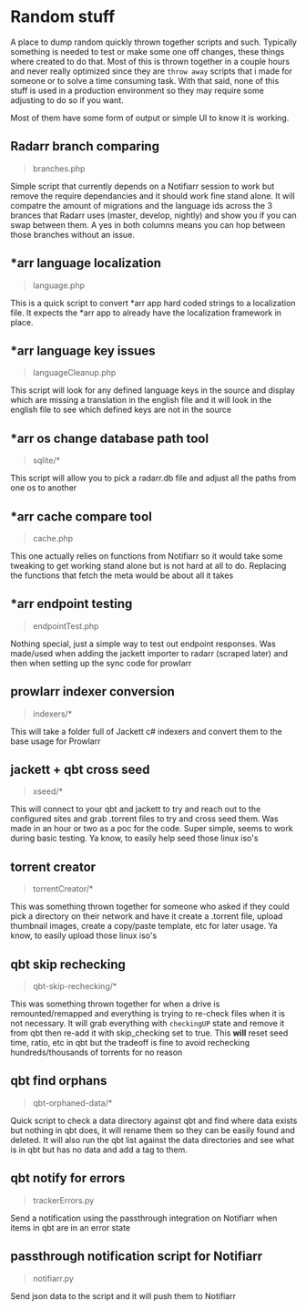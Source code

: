 # Random stuff

A place to dump random quickly thrown together scripts and such. Typically something is needed to test or make some one off changes, these things where created to do that. Most of this is thrown together in a couple hours and never really optimized since they are `throw away` scripts that i made for someone or to solve a time consuming task. With that said, none of this stuff is used in a production environment so they may require some adjusting to do so if you want.

Most of them have some form of output or simple UI to know it is working.

## Radarr branch comparing

> branches.php

Simple script that currently depends on a Notifiarr session to work but remove the require dependancies and it should work fine stand alone. It will compatre the amount of migrations and the language ids across the 3 brances that Radarr uses (master, develop, nightly) and show you if you can swap between them. A yes in both columns means you can hop between those branches without an issue.

## *arr language localization

> language.php

This is a quick script to convert \*arr app hard coded strings to a localization file. It expects the \*arr app to already have the localization framework in place.

## *arr language key issues

> languageCleanup.php

This script will look for any defined language keys in the source and display which are missing a translation in the english file and it will look in the english file to see which defined keys are not in the source

## *arr os change database path tool

> sqlite/*

This script will allow you to pick a radarr.db file and adjust all the paths from one os to another

## *arr cache compare tool

> cache.php

This one actually relies on functions from Notifiarr so it would take some tweaking to get working stand alone but is not hard at all to do. Replacing the functions that fetch the meta would be about all it takes

## *arr endpoint testing

> endpointTest.php

Nothing special, just a simple way to test out endpoint responses. Was made/used when adding the jackett importer to radarr (scraped later) and then when setting up the sync code for prowlarr

## prowlarr indexer conversion

> indexers/*

This will take a folder full of Jackett c# indexers and convert them to the base usage for Prowlarr

## jackett + qbt cross seed

> xseed/*

This will connect to your qbt and jackett to try and reach out to the configured sites and grab .torrent files to try and cross seed them. Was made in an hour or two as a poc for the code. Super simple, seems to work during basic testing. Ya know, to easily help seed those linux iso's

## torrent creator

> torrentCreator/*

This was something thrown together for someone who asked if they could pick a directory on their network and have it create a .torrent file, upload thumbnail images, create a copy/paste template, etc for later usage. Ya know, to easily upload those linux iso's

## qbt skip rechecking

> qbt-skip-rechecking/*

This was something thrown together for when a drive is remounted/remapped and everything is trying to re-check files when it is not necessary. It will grab everything with `checkingUP` state and remove it from qbt then re-add it with skip_checking set to true. This **will** reset seed time, ratio, etc in qbt but the tradeoff is fine to avoid rechecking hundreds/thousands of torrents for no reason

## qbt find orphans

> qbt-orphaned-data/*

Quick script to check a data directory against qbt and find where data exists but nothing in qbt does, it will rename them so they can be easily found and deleted. It will also run the qbt list against the data directories and see what is in qbt but has no data and add a tag to them.

## qbt notify for errors

> trackerErrors.py

Send a notification using the passthrough integration on Notifiarr when items in qbt are in an error state

## passthrough notification script for Notifiarr

> notifiarr.py

Send json data to the script and it will push them to Notifiarr
